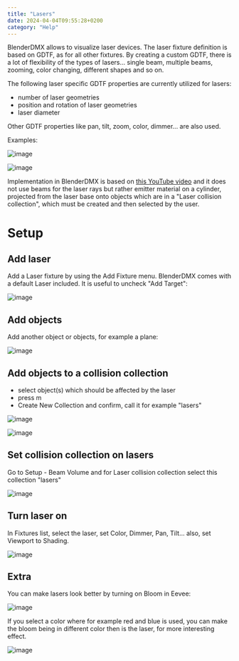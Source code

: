 ```yaml
---
title: "Lasers"
date: 2024-04-04T09:55:28+0200
category: "Help"
---
```


BlenderDMX allows to visualize laser devices. The laser fixture definition is
based on GDTF, as for all other fixtures. By creating a custom GDTF, there
is a lot of flexibility of the types of lasers... single beam, multiple beams,
zooming, color changing, different shapes and so on.

The following laser specific GDTF properties are currently utilized for lasers:

- number of laser geometries
- position and rotation of laser geometries
- laser diameter

Other GDTF properties like pan, tilt, zoom, color, dimmer... are also used.

Examples:

![image](../media/laser.png)

![image](../media/laser_bloom.png)

Implementation in BlenderDMX is based on [this YouTube
video](https://www.youtube.com/watch?v=akacnNMPK8M) and it does not use beams
for the laser rays but rather emitter material on a cylinder, projected from
the laser base onto objects which are in a "Laser collision collection", which
must be created and then selected by the user.

# Setup

## Add laser

Add a Laser fixture by using the Add Fixture menu. BlenderDMX comes with a default
Laser included. It is useful to uncheck "Add Target":

![image](../media/01_add_laser.png)

## Add objects

Add another object or objects, for example a plane:

![image](../media/02_add_plane.png)

## Add objects to a collision collection

- select object(s) which should be affected by the laser
- press m
- Create New Collection and confirm, call it for example "lasers"

![image](../media/02_create_collection.png)

![image](../media/03_add_collection.png)

## Set collision collection on lasers

Go to Setup - Beam Volume and for Laser collision collection select this collection "lasers"

![image](../media/03_select_collection.png)

## Turn laser on

In Fixtures list, select the laser, set Color, Dimmer, Pan, Tilt... also, set Viewport to Shading.

![image](../media/04_turn_on_laser.png)

## Extra

You can make lasers look better by turning on Bloom in Eevee:

![image](../media/05_enable_bloom.png)

If you select a color where for example red and blue is used, you can make the
bloom being in different color then is the laser, for more interesting effect.

![image](../media/laser_bloom.png)

